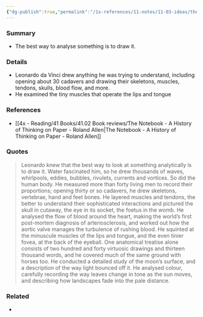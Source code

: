 ```yaml
---
{"dg-publish":true,"permalink":"/1x-references/11-notes/11-03-ideas/the-best-way-to-analyse-someting-is-to-draw-it/","title":"The best way to analyse someting is to draw it","created":"2025-05-26T13:24:56.769+03:00","updated":"2025-05-26T17:24:56.666+03:00"}
---
```



### Summary
- The best way to analyse something is to draw it.

### Details
- Leonardo da Vinci drew anything he was trying to understand, including opening about 30 cadavers and drawing their skeletons, muscles, tendons, skulls, blood flow, and more.
- He examined the tiny muscles that operate the lips and tongue

### References
- [[4x - Reading/41 Books/41.02 Book reviews/The Notebook - A History of Thinking on Paper - Roland Allen\|The Notebook - A History of Thinking on Paper - Roland Allen]]

### Quotes
> Leonardo knew that the best way to look at something analytically is to draw it. Water fascinated him, so he drew thousands of waves, whirlpools, eddies, bubbles, rivulets, currents and vortices. So did the human body. He measured more than forty living men to record their proportions; opening thirty or so cadavers, he drew skeletons, vertebrae, hand and feet bones. He layered muscles and tendons, the better to understand their sophisticated interactions and pictured the skull in cutaway, the eye in its socket, the foetus in the womb. He analysed the flow of blood around the heart, making the world’s first post-mortem diagnosis of arteriosclerosis, and worked out how the aortic valve manages the turbulence of rushing blood. He squinted at the minuscule muscles of the lips and tongue, and the even tinier fovea, at the back of the eyeball. One anatomical treatise alone consists of two hundred and forty virtuosic drawings and thirteen thousand words, and he covered much of the same ground with horses too. He conducted a detailed study of the moon’s surface, and a description of the way light bounced off it. He analysed colour, carefully recording the way leaves change in tone as the sun moves, and describing how landscapes fade into the pale distance.

### Related
- 